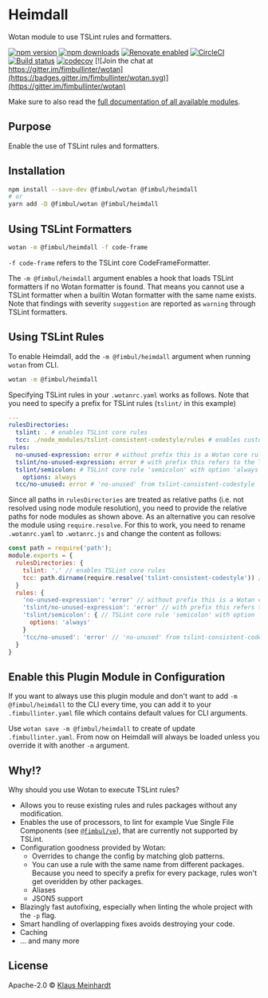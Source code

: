 # Heimdall

Wotan module to use TSLint rules and formatters.

[![npm version](https://img.shields.io/npm/v/@fimbul/heimdall.svg)](https://www.npmjs.com/package/@fimbul/heimdall)
[![npm downloads](https://img.shields.io/npm/dm/@fimbul/heimdall.svg)](https://www.npmjs.com/package/@fimbul/heimdall)
[![Renovate enabled](https://img.shields.io/badge/renovate-enabled-brightgreen.svg)](https://renovateapp.com/)
[![CircleCI](https://circleci.com/gh/fimbullinter/wotan/tree/master.svg?style=shield)](https://circleci.com/gh/fimbullinter/wotan/tree/master)
[![Build status](https://ci.appveyor.com/api/projects/status/a28dpupxvjljibq3/branch/master?svg=true)](https://ci.appveyor.com/project/ajafff/wotan/branch/master)
[![codecov](https://codecov.io/gh/fimbullinter/wotan/branch/master/graph/badge.svg)](https://codecov.io/gh/fimbullinter/wotan)
[![Join the chat at https://gitter.im/fimbullinter/wotan](https://badges.gitter.im/fimbullinter/wotan.svg)](https://gitter.im/fimbullinter/wotan)

Make sure to also read the [full documentation of all available modules](https://github.com/fimbullinter/wotan#readme).

## Purpose

Enable the use of TSLint rules and formatters.

## Installation

```sh
npm install --save-dev @fimbul/wotan @fimbul/heimdall
# or
yarn add -D @fimbul/wotan @fimbul/heimdall
```

## Using TSLint Formatters

```sh
wotan -m @fimbul/heimdall -f code-frame
```

`-f code-frame` refers to the TSLint core CodeFrameFormatter.

The `-m @fimbul/heimdall` argument enables a hook that loads TSLint formatters if no Wotan formatter is found.
That means you cannot use a TSLint formatter when a builtin Wotan formatter with the same name exists.
Note that findings with severity `suggestion` are reported as `warning` through TSLint formatters.

## Using TSLint Rules

To enable Heimdall, add the `-m @fimbul/heimdall` argument when running `wotan` from CLI.

```sh
wotan -m @fimbul/heimdall
```

Specifying TSLint rules in your `.wotanrc.yaml` works as follows. Note that you need to specify a prefix for TSLint rules (`tslint/` in this example)

```yaml
---
rulesDirectories:
  tslint: . # enables TSLint core rules
  tcc: ./node_modules/tslint-consistent-codestyle/rules # enables custom TSLint rules provided by the package 'tslint-consistent-codestyle'. the path may be different for each package
rules:
  no-unused-expression: error # without prefix this is a Wotan core rule
  tslint/no-unused-expression: error # with prefix this refers to the TSLint core rule
  tslint/semicolon: # TSLint core rule 'semicolon' with option 'always'
    options: always
  tcc/no-unused: error # 'no-unused' from tslint-consistent-codestyle
```

Since all paths in `rulesDirectories` are treated as relative paths (i.e. not resolved using node module resolution), you need to provide the relative paths for node modules as shown above.
As an alternative you can resolve the module using `require.resolve`. For this to work, you need to rename `.wotanrc.yaml` to `.wotanrc.js` and change the content as follows:

```js
const path = require('path');
module.exports = {
  rulesDirectories: {
    tslint: '.' // enables TSLint core rules
    tcc: path.dirname(require.resolve('tslint-consistent-codestyle')) // enables custom TSLint rules provided by the package 'tslint-consistent-codestyle'. the path may be different for each package
  }
  rules: {
    'no-unused-expression': 'error' // without prefix this is a Wotan core rule
    'tslint/no-unused-expression': 'error' // with prefix this refers to the TSLint core rule
    'tslint/semicolon': { // TSLint core rule 'semicolon' with option 'always'
      options: 'always'
    }
    'tcc/no-unused': 'error' // 'no-unused' from tslint-consistent-codestyle
  }
}
```


## Enable this Plugin Module in Configuration

If you want to always use this plugin module and don't want to add `-m @fimbul/heimdall` to the CLI every time, you can add it to your `.fimbullinter.yaml` file which contains default values for CLI arguments.

Use `wotan save -m @fimbul/heimdall` to create of update `.fimbullinter.yaml`. From now on Heimdall will always be loaded unless you override it with another `-m` argument.

## Why!?

Why should you use Wotan to execute TSLint rules?

* Allows you to reuse existing rules and rules packages without any modification.
* Enables the use of processors, to lint for example Vue Single File Components (see [`@fimbul/ve`](https://github.com/fimbullinter/wotan/blob/master/packages/ve/README.md)), that are currently not supported by TSLint.
* Configuration goodness provided by Wotan:
  * Overrides to change the config by matching glob patterns.
  * You can use a rule with the same name from different packages. Because you need to specify a prefix for every package, rules won't get overidden by other packages.
  * Aliases
  * JSON5 support
* Blazingly fast autofixing, especially when linting the whole project with the `-p` flag.
* Smart handling of overlapping fixes avoids destroying your code.
* Caching
* ... and many more

## License

Apache-2.0 © [Klaus Meinhardt](https://github.com/ajafff)
